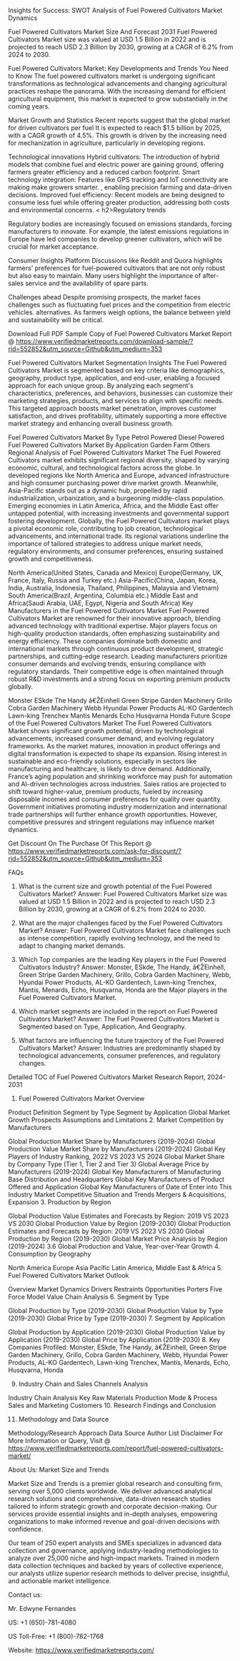 Insights for Success: SWOT Analysis of Fuel Powered Cultivators Market Dynamics


Fuel Powered Cultivators Market Size And Forecast 2031
Fuel Powered Cultivators Market size was valued at USD 1.5 Billion in 2022 and is projected to reach USD 2.3 Billion by 2030, growing at a CAGR of 6.2% from 2024 to 2030.

Fuel Powered Cultivators Market: Key Developments and Trends You Need to Know
The fuel powered cultivators market is undergoing significant transformations as technological advancements and changing agricultural practices reshape the panorama. With the increasing demand for efficient agricultural equipment, this market is expected to grow substantially in the coming years.

Market Growth and Statistics
Recent reports suggest that the global market for driven cultivators ​​per fuel It is expected to reach $1.5 billion by 2025, with a CAGR growth of 4.5%. This growth is driven by the increasing need for mechanization in agriculture, particularly in developing regions.

Technological innovations
Hybrid cultivators: The introduction of hybrid models that combine fuel and electric power are gaining ground, offering farmers greater efficiency and a reduced carbon footprint.
Smart technology integration: Features like GPS tracking and IoT connectivity are making make growers smarter. , enabling precision farming and data-driven decisions.
Improved fuel efficiency: Recent models are being designed to consume less fuel while offering greater production, addressing both costs and environmental concerns.
< h2>Regulatory trends

Regulatory bodies are increasingly focused on emissions standards, forcing manufacturers to innovate. For example, the latest emissions regulations in Europe have led companies to develop greener cultivators, which will be crucial for market acceptance.

Consumer Insights
Platform Discussions like Reddit and Quora highlights farmers' preferences for fuel-powered cultivators that are not only robust but also easy to maintain. Many users highlight the importance of after-sales service and the availability of spare parts.

Challenges ahead
Despite promising prospects, the market faces challenges such as fluctuating fuel prices and the competition from electric vehicles. alternatives. As farmers weigh options, the balance between yield and sustainability will be critical.

Download Full PDF Sample Copy of Fuel Powered Cultivators Market Report @ https://www.verifiedmarketreports.com/download-sample/?rid=552852&utm_source=Github&utm_medium=353

Fuel Powered Cultivators Market Segmentation Insights
The Fuel Powered Cultivators Market is segmented based on key criteria like demographics, geography, product type, application, and end-user, enabling a focused approach for each unique group. By analyzing each segment's characteristics, preferences, and behaviors, businesses can customize their marketing strategies, products, and services to align with specific needs. This targeted approach boosts market penetration, improves customer satisfaction, and drives profitability, ultimately supporting a more effective market strategy and enhancing overall business growth.

Fuel Powered Cultivators Market By Type
Petrol Powered
Diesel Powered
Fuel Powered Cultivators Market By Application
Garden
Farm
Others
Regional Analysis of Fuel Powered Cultivators Market
The Fuel Powered Cultivators market exhibits significant regional diversity, shaped by varying economic, cultural, and technological factors across the globe. In developed regions like North America and Europe, advanced infrastructure and high consumer purchasing power drive market growth. Meanwhile, Asia-Pacific stands out as a dynamic hub, propelled by rapid industrialization, urbanization, and a burgeoning middle-class population. Emerging economies in Latin America, Africa, and the Middle East offer untapped potential, with increasing investments and governmental support fostering development. Globally, the Fuel Powered Cultivators market plays a pivotal economic role, contributing to job creation, technological advancements, and international trade. Its regional variations underline the importance of tailored strategies to address unique market needs, regulatory environments, and consumer preferences, ensuring sustained growth and competitiveness.

North America(United States, Canada and Mexico)
Europe(Germany, UK, France, Italy, Russia and Turkey etc.)
Asia-Pacific(China, Japan, Korea, India, Australia, Indonesia, Thailand, Philippines, Malaysia and Vietnam)
South America(Brazil, Argentina, Columbia etc.)
Middle East and Africa(Saudi Arabia, UAE, Egypt, Nigeria and South Africa)
Key Manufacturers in the Fuel Powered Cultivators Market
Fuel Powered Cultivators Market are renowned for their innovative approach, blending advanced technology with traditional expertise. Major players focus on high-quality production standards, often emphasizing sustainability and energy efficiency. These companies dominate both domestic and international markets through continuous product development, strategic partnerships, and cutting-edge research. Leading manufacturers prioritize consumer demands and evolving trends, ensuring compliance with regulatory standards. Their competitive edge is often maintained through robust R&D investments and a strong focus on exporting premium products globally.

Monster
ESkde
The Handy
â€ŽEinhell
Green Stripe Garden Machinery
Grillo
Cobra Garden Machinery
Webb
Hyundai Power Products
AL-KO Gardentech
Lawn-king Trenchex
Mantis
Menards
Echo
Husqvarna
Honda
Future Scope of the Fuel Powered Cultivators Market
The Fuel Powered Cultivators Market shows significant growth potential, driven by technological advancements, increased consumer demand, and evolving regulatory frameworks. As the market matures, innovation in product offerings and digital transformation is expected to shape its expansion. Rising interest in sustainable and eco-friendly solutions, especially in sectors like manufacturing and healthcare, is likely to drive demand. Additionally, France’s aging population and shrinking workforce may push for automation and AI-driven technologies across industries. Sales ratios are projected to shift toward higher-value, premium products, fueled by increasing disposable incomes and consumer preferences for quality over quantity. Government initiatives promoting industry modernization and international trade partnerships will further enhance growth opportunities. However, competitive pressures and stringent regulations may influence market dynamics.

Get Discount On The Purchase Of This Report @ https://www.verifiedmarketreports.com/ask-for-discount/?rid=552852&utm_source=Github&utm_medium=353

FAQs
1. What is the current size and growth potential of the Fuel Powered Cultivators Market?
Answer: Fuel Powered Cultivators Market size was valued at USD 1.5 Billion in 2022 and is projected to reach USD 2.3 Billion by 2030, growing at a CAGR of 6.2% from 2024 to 2030.

2. What are the major challenges faced by the Fuel Powered Cultivators Market?
Answer: Fuel Powered Cultivators Market face challenges such as intense competition, rapidly evolving technology, and the need to adapt to changing market demands.

3. Which Top companies are the leading Key players in the Fuel Powered Cultivators Industry?
Answer: Monster, ESkde, The Handy, â€ŽEinhell, Green Stripe Garden Machinery, Grillo, Cobra Garden Machinery, Webb, Hyundai Power Products, AL-KO Gardentech, Lawn-king Trenchex, Mantis, Menards, Echo, Husqvarna, Honda are the Major players in the Fuel Powered Cultivators Market.

4. Which market segments are included in the report on Fuel Powered Cultivators Market?
Answer: The Fuel Powered Cultivators Market is Segmented based on Type, Application, And Geography.

5. What factors are influencing the future trajectory of the Fuel Powered Cultivators Market?
Answer: Industries are predominantly shaped by technological advancements, consumer preferences, and regulatory changes.

Detailed TOC of Fuel Powered Cultivators Market Research Report, 2024-2031
1. Fuel Powered Cultivators Market Overview

Product Definition
Segment by Type
Segment by Application
Global Market Growth Prospects
Assumptions and Limitations
2. Market Competition by Manufacturers

Global Production Market Share by Manufacturers (2019-2024)
Global Production Value Market Share by Manufacturers (2019-2024)
Global Key Players of Industry Ranking, 2022 VS 2023 VS 2024
Global Market Share by Company Type (Tier 1, Tier 2 and Tier 3)
Global Average Price by Manufacturers (2019-2024)
Global Key Manufacturers of Manufacturing Base Distribution and Headquarters
Global Key Manufacturers of Product Offered and Application
Global Key Manufacturers of Date of Enter into This Industry
Market Competitive Situation and Trends
Mergers & Acquisitions, Expansion
3. Production by Region

Global Production Value Estimates and Forecasts by Region: 2019 VS 2023 VS 2030
Global Production Value by Region (2019-2030)
Global Production Estimates and Forecasts by Region: 2019 VS 2023 VS 2030
Global Production by Region (2019-2030)
Global Market Price Analysis by Region (2019-2024) 3.6 Global Production and Value, Year-over-Year Growth
4. Consumption by Geography

North America
Europe
Asia Pacific
Latin America, Middle East & Africa
5. Fuel Powered Cultivators Market Outlook

Overview
Market Dynamics
Drivers
Restraints
Opportunities
Porters Five Force Model
Value Chain Analysis 
6. Segment by Type

Global Production by Type (2019-2030)
Global Production Value by Type (2019-2030)
Global Price by Type (2019-2030)
7. Segment by Application

Global Production by Application (2019-2030)
Global Production Value by Application (2019-2030)
Global Price by Application (2019-2030)
8. Key Companies Profiled: Monster, ESkde, The Handy, â€ŽEinhell, Green Stripe Garden Machinery, Grillo, Cobra Garden Machinery, Webb, Hyundai Power Products, AL-KO Gardentech, Lawn-king Trenchex, Mantis, Menards, Echo, Husqvarna, Honda

9. Industry Chain and Sales Channels Analysis

Industry Chain Analysis
Key Raw Materials
Production Mode & Process
Sales and Marketing
Customers
10. Research Findings and Conclusion

11. Methodology and Data Source

Methodology/Research Approach
Data Source
Author List
Disclaimer
For More Information or Query, Visit @ https://www.verifiedmarketreports.com/report/fuel-powered-cultivators-market/

About Us: Market Size and Trends

Market Size and Trends is a premier global research and consulting firm, serving over 5,000 clients worldwide. We deliver advanced analytical research solutions and comprehensive, data-driven research studies tailored to inform strategic growth and corporate decision-making. Our services provide essential insights and in-depth analyses, empowering organizations to make informed revenue and goal-driven decisions with confidence.

Our team of 250 expert analysts and SMEs specializes in advanced data collection and governance, applying industry-leading methodologies to analyze over 25,000 niche and high-impact markets. Trained in modern data collection techniques and backed by years of collective experience, our analysts utilize superior research methods to deliver precise, insightful, and actionable market intelligence.

Contact us:

Mr. Edwyne Fernandes

US: +1 (650)-781-4080

US Toll-Free: +1 (800)-782-1768

Website: https://www.verifiedmarketreports.com/
